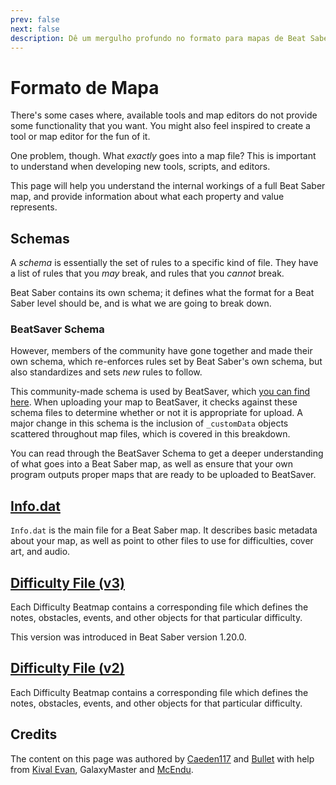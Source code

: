 ```yaml
---
prev: false
next: false
description: Dê um mergulho profundo no formato para mapas de Beat Saber.
---
```


<!-- markdownlint-disable MD036 -->

# Formato de Mapa

There's some cases where, available tools and map editors do not provide some functionality that you want. You might also feel inspired to create a tool or map editor for the fun of it.

One problem, though. What _exactly_ goes into a map file? This is important to understand when developing new tools, scripts, and editors.

This page will help you understand the internal workings of a full Beat Saber map, and provide information about what each property and value represents.

## Schemas

A _schema_ is essentially the set of rules to a specific kind of file. They have a list of rules that you _may_ break, and rules that you _cannot_ break.

Beat Saber contains its own schema; it defines what the format for a Beat Saber level should be, and is what we are going to break down.

### BeatSaver Schema

However, members of the community have gone together and made their own schema, which re-enforces rules set by Beat Saber's own schema, but also standardizes and sets _new_ rules to follow.

This community-made schema is used by BeatSaver, which [you can find here](https://github.com/luludotdev/beatmap-schemas). When uploading your map to BeatSaver, it checks against these schema files to determine whether or not it is appropriate for upload. A major change in this schema is the inclusion of `_customData` objects scattered throughout map files, which is covered in this breakdown.

You can read through the BeatSaver Schema to get a deeper understanding of what goes into a Beat Saber map, as well as ensure that your own program outputs proper maps that are ready to be uploaded to BeatSaver.

## [Info.dat](./infodat-format.md)

`Info.dat` is the main file for a Beat Saber map. It describes basic metadata about your map, as well as point to other files to use for difficulties, cover art, and audio.

## [Difficulty File (v3)](./difficulty-format-v3.md)

Each Difficulty Beatmap contains a corresponding file which defines the notes, obstacles, events, and other objects for that particular difficulty.

This version was introduced in Beat Saber version 1.20.0.

## [Difficulty File (v2)](./difficulty-format-v2.md)

Each Difficulty Beatmap contains a corresponding file which defines the notes, obstacles, events, and other objects for that particular difficulty.

## Credits

The content on this page was authored by [Caeden117](./mapping-credits.md#caeden117) and [Bullet](./mapping-credits.md#bullet) with help from [Kival Evan](./mapping-credits.md#kival-evan), GalaxyMaster and [McEndu](./mapping-credits.md#mcendu).
